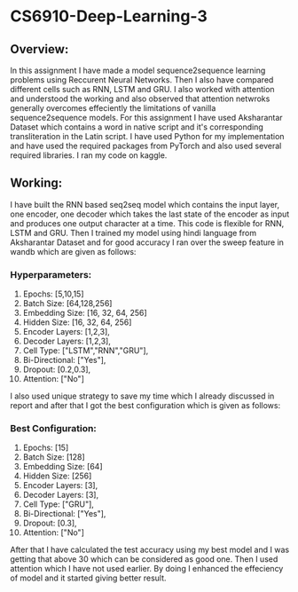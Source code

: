 # CS6910-Deep-Learning-3

## Overview:

In this assignment I have made a model sequence2sequence learning problems using Reccurent Neural Networks. Then I also have compared different cells such as RNN, LSTM and GRU. I also worked with attention and understood the working and also observed that attention netwroks generally overcomes effeciently the limitations of vanilla sequence2sequence models. For this assignment I have used Aksharantar Dataset which contains a word in native script and it's corresponding transliteration in the Latin script. I have used Python for my implementation and have used the required packages from PyTorch and also used several required libraries. I ran my code on kaggle.

## Working:

I have built the RNN based seq2seq model which contains the input layer, one encoder, one decoder which takes the last state of the encoder as input and produces one output character at a time. This code is flexible for RNN, LSTM and GRU. Then I trained my model using hindi language from Aksharantar Dataset and for good accuracy I ran over the sweep feature in wandb which are given as follows:

### Hyperparameters:

1. Epochs: [5,10,15]
2. Batch Size: [64,128,256]
3. Embedding Size: [16, 32, 64, 256]
4. Hidden Size: [16, 32, 64, 256]
5. Encoder Layers: [1,2,3],
6. Decoder Layers: [1,2,3],
7. Cell Type: ["LSTM","RNN","GRU"],
8. Bi-Directional: ["Yes"],
9. Dropout: [0.2,0.3],
10. Attention: ["No"]

I also used unique strategy to save my time which I already discussed in report and after that I got the best configuration which is given as follows:

### Best Configuration:

1. Epochs: [15]
2. Batch Size: [128]
3. Embedding Size: [64]
4. Hidden Size: [256]
5. Encoder Layers: [3],
6. Decoder Layers: [3],
7. Cell Type: ["GRU"],
8. Bi-Directional: ["Yes"],
9. Dropout: [0.3],
10. Attention: ["No"]

After that I have calculated the test accuracy using my best model and I was getting that above 30 which can be considered as good one. Then I used attention which I have not used earlier. By doing I enhanced the effeciency of model and it started giving better result.
